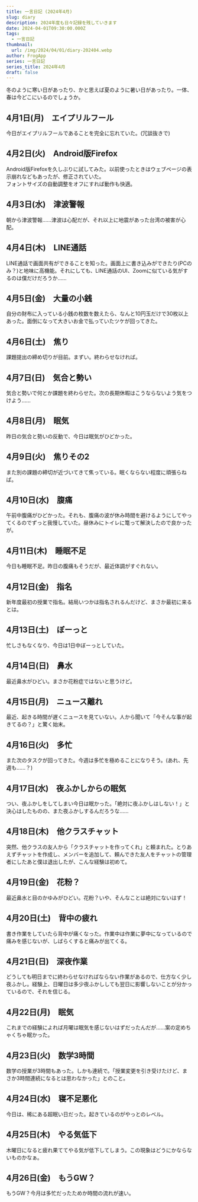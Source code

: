 ```yaml
---
title: 一言日記 (2024年4月)
slug: diary
description: 2024年度も日々記録を残していきます
date: 2024-04-01T09:30:00.000Z
tags:
  - 一言日記
thumbnail:
  url: /img/2024/04/01/diary-202404.webp
author: FrogApp
series: 一言日記
series_title: 2024年4月
draft: false
---
```


冬のように寒い日があったり、かと思えば夏のように暑い日があったり。一体、春は今どこにいるのでしょうか。

## 4月1日(月)　エイプリルフール

今日がエイプリルフールであることを完全に忘れていた。(冗談抜きで)

## 4月2日(火)　Android版Firefox

Android版Firefoxを久しぶりに試してみた。以前使ったときはウェブページの表示崩れなどもあったが、修正されていた。\
フォントサイズの自動調整をオフにすれば動作も快適。

## 4月3日(水)　津波警報

朝から津波警報……津波は心配だが、それ以上に地震があった台湾の被害が心配。

## 4月4日(木)　LINE通話

LINE通話で画面共有ができることを知った。画面上に書き込みができたり(PCのみ？)と地味に高機能。それにしても、LINE通話のUI、Zoomに似ている気がするのは僕だけだろうか……

## 4月5日(金)　大量の小銭

自分の財布に入っている小銭の枚数を数えたら、なんと10円玉だけで30枚以上あった。面倒になって大きいお金で払っていたツケが回ってきた。

## 4月6日(土)　焦り

課題提出の締め切りが目前。まずい。終わらせなければ。

## 4月7日(日)　気合と勢い

気合と勢いで何とか課題を終わらせた。次の長期休暇はこうならないよう気をつけよう……

## 4月8日(月)　眠気

昨日の気合と勢いの反動で、今日は眠気がひどかった。

## 4月9日(火)　焦りその2

また別の課題の締切が近づいてきて焦っている。眠くならない程度に頑張らねば。

## 4月10日(水)　腹痛

午前中腹痛がひどかった。それも、腹痛の波が休み時間を避けるようにしてやってくるのでずっと我慢していた。昼休みにトイレに篭って解決したので良かったが。

## 4月11日(木)　睡眠不足

今日も睡眠不足。昨日の腹痛もそうだが、最近体調がすぐれない。

## 4月12日(金)　指名

新年度最初の授業で指名。結局いつかは指名されるんだけど、まさか最初に来るとは。

## 4月13日(土)　ぼーっと

忙しさもなくなり、今日は1日中ぼーっとしていた。

## 4月14日(日)　鼻水

最近鼻水がひどい。まさか花粉症ではないと思うけど。

## 4月15日(月)　ニュース離れ

最近、起きる時間が遅くニュースを見ていない。人から聞いて「今そんな事が起きてるの？」と驚く始末。

## 4月16日(火)　多忙

また次のタスクが回ってきた。今週は多忙を極めることになりそう。(あれ、先週も……？)

## 4月17日(水)　夜ふかしからの眠気

つい、夜ふかしをしてしまい今日は眠かった。「絶対に夜ふかしはしない！」と決心はしたものの、また夜ふかしするんだろうな……

## 4月18日(木)　他クラスチャット

突然、他クラスの友人から「クラスチャットを作ってくれ」と頼まれた。とりあえずチャットを作成し、メンバーを追加して、頼んできた友人をチャットの管理者にしたあと僕は退出したが、こんな経験は初めて。

## 4月19日(金)　花粉？

最近鼻水と目のかゆみがひどい。花粉？いや、そんなことは絶対にないはず！

## 4月20日(土)　背中の疲れ

書き作業をしていたら背中が痛くなった。作業中は作業に夢中になっているので痛みを感じないが、しばらくすると痛みが出てくる。

## 4月21日(日)　深夜作業

どうしても明日までに終わらせなければならない作業があるので、仕方なく少し夜ふかし。経験上、日曜日は多少夜ふかししても翌日に影響しないことが分かっているので、それを信じる。

## 4月22日(月)　眠気

これまでの経験によれば月曜は眠気を感じないはずだったんだが……案の定めちゃくちゃ眠かった。

## 4月23日(火)　数学3時間

数学の授業が3時間もあった。しかも連続で。「授業変更を引き受けたけど、まさか3時間連続になるとは思わなかった」とのこと。

## 4月24日(水)　寝不足悪化

今日は、稀にある超眠い日だった。起きているのがやっとのレベル。

## 4月25日(木)　やる気低下

木曜日になると疲れ果ててやる気が低下してしまう。この現象はどうにかならないものかなぁ。

## 4月26日(金)　もうGW？

もうGW？今月は多忙だったためか時間の流れが速い。
